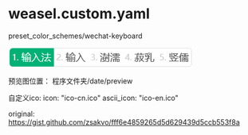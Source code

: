 # weasel.custom.yaml
preset_color_schemes/wechat-keyboard

![wechat-keyboard](https://raw.githubusercontent.com/h6fYe34KFSiH/weasel.custom.yaml/main/wechat-keyboard.png)

预览图位置：
程序文件夹/date/preview

自定义ico:
  icon: "ico-cn.ico"
  ascii_icon: "ico-en.ico"


original: https://gist.github.com/zsakvo/fff6e4859265d5d629439d5ccb553f8a
